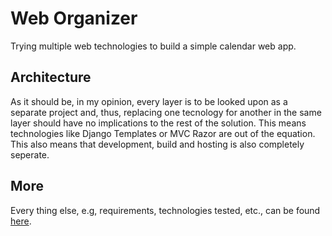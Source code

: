 # Web Organizer
Trying multiple web technologies to build a simple calendar web app.

## Architecture
As it should be, in my opinion, every layer is to be looked upon as a separate project and, thus, replacing one tecnology for another in the same layer should have no implications to the rest of the solution. This means technologies like Django Templates or MVC Razor are out of the equation. This also means that development, build and hosting is also completely seperate.

## More
Every thing else, e.g, requirements, technologies tested, etc., can be found [here](http://organizer.bigsbyspot.org/).
